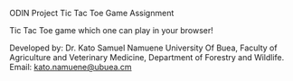 ODIN Project Tic Tac Toe Game Assignment

Tic Tac Toe game which one can play in your browser!

Developed by:
Dr. Kato Samuel Namuene
University Of Buea,
Faculty of Agriculture and Veterinary Medicine,
Department of Forestry and Wildlife.
Email: kato.namuene@ubuea.cm
